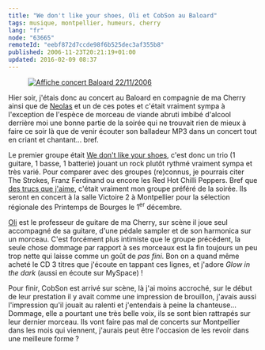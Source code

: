 ```yaml
---
title: "We don't like your shoes, Oli et CobSon au Baloard"
tags: musique, montpellier, humeurs, cherry
lang: "fr"
node: "63665"
remoteId: "eebf872d7ccde98f6b525dec3af355b8"
published: 2006-11-23T20:21:19+01:00
updated: 2016-02-09 08:37
---
```

 
<figure class="object-left"><a href="/images/affiche-concert-baloard-22-11-2006.jpg"><img loading="lazy" src="/images/220x/affiche-concert-baloard-22-11-2006.jpg" alt="Affiche concert Baloard 22/11/2006">
</a></figure>


Hier soir, j'étais donc au concert au Baloard en compagnie de ma Cherry ainsi
que de
[Neolas](http://www.neolas.net/index.php?post/2006/11/23/21-concert-au-baloard-excellent)
et un de ces potes et c'était vraiment sympa à l'exception de l'espèce de
morceau de viande abruti imbibé d'alcool derrière moi une bonne partie de la
soirée qui ne trouvait rien de mieux à faire ce soir là que de venir écouter son
balladeur MP3 dans un concert tout en criant et chantant… bref.
 
Le premier groupe était [We don't like your
shoes](http://myspace.com/wedontlikeyourshoes), c'est donc un trio (1 guitare, 1
basse, 1 batterie) jouant un rock plutôt rythmé vraiment sympa et très varié.
Pour comparer avec des groupes (re)connus, je pourrais citer The Strokes, Franz
Ferdinand ou encore les Red Hot Chilli Peppers. Bref que [des trucs que
j'aime](http://www.last.fm/user/TiGr0u/), c'était vraiment mon groupe préféré de
la soirée. Ils seront en concert à la salle Victoire 2 à Montpellier pour la
sélection régionale des Printemps de Bourges le 1<sup>er</sup> décembre.

[Oli](http://myspace.com/olimusique) est le professeur de guitare de ma Cherry,
sur scène il joue seul accompagné de sa guitare, d'une pédale sampler et de son
harmonica sur un morceau. C'est forcément plus intimiste que le groupe
précédent, la seule chose dommage par rapport à ses morceaux est la fin toujours
un peu trop nette qui laisse comme un goût de *pas fini*. Bon on a quand même
acheté le CD 3 titres que j'écoute en tappant ces lignes, et j'adore *Glow in
the dark* (aussi en écoute sur MySpace)&nbsp;!
 
Pour finir, CobSon est arrivé sur scène, là j'ai moins accroché, sur le début de
leur prestation il y avait comme une impression de brouillon, j'avais aussi
l'impression qu'il jouait au ralenti et j'entendais à peine la chanteuse…
Dommage, elle a pourtant une très belle voix, ils se sont bien rattrapés sur
leur dernier morceau. Ils vont faire pas mal de concerts sur Montpellier dans
les mois qui viennent, j'aurais peut être l'occasion de les revoir dans une
meilleure forme&nbsp;?
